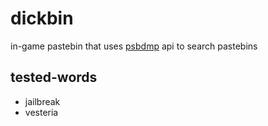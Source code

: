 # dickbin
in-game pastebin that uses [psbdmp](https://psdbmp.cc) api to search pastebins

## tested-words
* jailbreak
* vesteria

